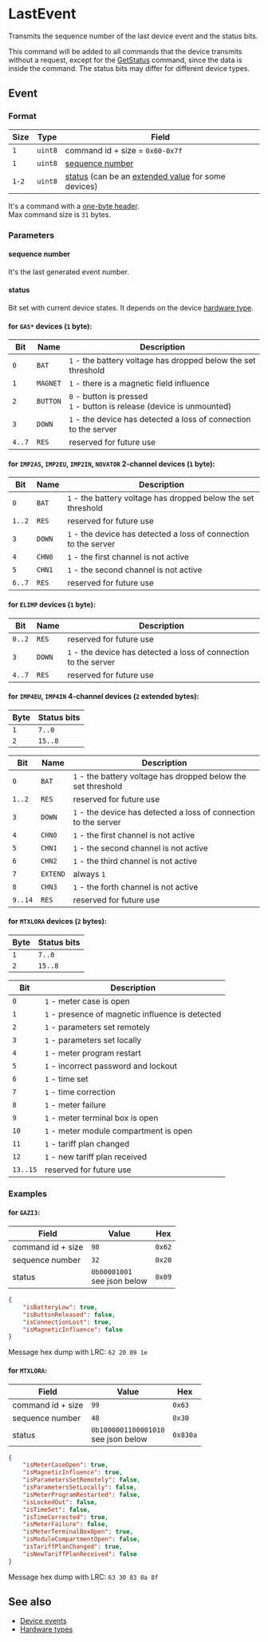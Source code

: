 # LastEvent

Transmits the sequence number of the last device event and the status bits.

This command will be added to all commands that the device transmits without a request,
except for the [GetStatus](../GetStatus.md) command, since the data is inside the command.
The status bits may differ for different device types.


## Event

### Format

| Size  | Type    | Field                                                                                          |
| ----- | ------- | ---------------------------------------------------------------------------------------------- |
| `1`   | `uint8` | command id + size = `0x60-0x7f`                                                                |
| `1`   | `uint8` | [sequence number](#sequence-number)                                                            |
| `1-2` | `uint8` | [status](#status) (can be an [extended value](../../types.md#extended-value) for some devices) |

It's a command with a [one-byte header](../../message.md#command-with-a-one-byte-header).<br/>
Max command size is `31` bytes.

### Parameters

#### **sequence number**

It's the last generated event number.

#### **status**

Bit set with current device states.
It depends on the device [hardware type](../../basics.md#hardware-types).

#### for `GAS*` devices (`1` byte):

| Bit    | Name     | Description                                                                 |
| ------ | -------- | --------------------------------------------------------------------------- |
| `0`    | `BAT`    | `1` - the battery voltage has dropped below the set threshold               |
| `1`    | `MAGNET` | `1` - there is a magnetic field influence                                   |
| `2`    | `BUTTON` | `0` - button is pressed <br/> `1` - button is release (device is unmounted) |
| `3`    | `DOWN`   | `1` - the device has detected a loss of connection to the server            |
| `4..7` | `RES`    | reserved for future use                                                     |

#### for `IMP2AS`, `IMP2EU`, `IMP2IN`, `NOVATOR` 2-channel devices (`1` byte):

| Bit    | Name   | Description                                                      |
| ------ | ------ | ---------------------------------------------------------------- |
| `0`    | `BAT`  | `1` - the battery voltage has dropped below the set threshold    |
| `1..2` | `RES`  | reserved for future use                                          |
| `3`    | `DOWN` | `1` - the device has detected a loss of connection to the server |
| `4`    | `CHN0` | `1` - the first channel is not active                            |
| `5`    | `CHN1` | `1` - the second channel is not active                           |
| `6..7` | `RES`  | reserved for future use                                          |

#### for `ELIMP` devices (`1` byte):

| Bit    | Name   | Description                                                      |
| ------ | ------ | ---------------------------------------------------------------- |
| `0..2` | `RES`  | reserved for future use                                          |
| `3`    | `DOWN` | `1` - the device has detected a loss of connection to the server |
| `4..7` | `RES`  | reserved for future use                                          |

#### for `IMP4EU`, `IMP4IN` 4-channel devices (`2` extended bytes):

| Byte | Status bits |
| ---- | ----------- |
| `1`  | `7..0`      |
| `2`  | `15..8`     |

| Bit     | Name     | Description                                                      |
| ------- | -------- | ---------------------------------------------------------------- |
| `0`     | `BAT`    | `1` - the battery voltage has dropped below the set threshold    |
| `1..2`  | `RES`    | reserved for future use                                          |
| `3`     | `DOWN`   | `1` - the device has detected a loss of connection to the server |
| `4`     | `CHN0`   | `1` - the first channel is not active                            |
| `5`     | `CHN1`   | `1` - the second channel is not active                           |
| `6`     | `CHN2`   | `1` - the third channel is not active                            |
| `7`     | `EXTEND` | always `1`                                                       |
| `8`     | `CHN3`   | `1` - the forth channel is not active                            |
| `9..14` | `RES`    | reserved for future use                                          |

#### for `MTXLORA` devices (`2` bytes):

| Byte | Status bits |
| ---- | ----------- |
| `1`  | `7..0`      |
| `2`  | `15..8`     |

| Bit      | Description                                      |
| -------- | ------------------------------------------------ |
| `0`      | `1` - meter case is open                         |
| `1`      | `1` - presence of magnetic influence is detected |
| `2`      | `1` - parameters set remotely                    |
| `3`      | `1` - parameters set locally                     |
| `4`      | `1` - meter program restart                      |
| `5`      | `1` - incorrect password and lockout             |
| `6`      | `1` - time set                                   |
| `7`      | `1` - time correction                            |
| `8`      | `1` - meter failure                              |
| `9`      | `1` - meter terminal box is open                 |
| `10`     | `1` - meter module compartment is open           |
| `11`     | `1` - tariff plan changed                        |
| `12`     | `1` - new tariff plan received                   |
| `13..15` | reserved for future use                          |

### Examples

#### for `GAZI3`:

| Field             | Value                             | Hex    |
| ----------------- | --------------------------------- | ------ |
| command id + size | `98`                              | `0x62` |
| sequence number   | `32`                              | `0x20` |
| status            | `0b00001001` <br/> see json below | `0x09` |

```json
{
    "isBatteryLow": true,
    "isButtonReleased": false,
    "isConnectionLost": true,
    "isMagneticInfluence": false
}
```

Message hex dump with LRC: `62 20 09 1e`

#### for `MTXLORA`:

| Field             | Value                                     | Hex      |
| ----------------- | ----------------------------------------- | -------- |
| command id + size | `99`                                      | `0x63`   |
| sequence number   | `48`                                      | `0x30`   |
| status            | `0b1000001100001010` <br/> see json below | `0x830a` |

```json
{
    "isMeterCaseOpen": true,
    "isMagneticInfluence": true,
    "isParametersSetRemotely": false,
    "isParametersSetLocally": false,
    "isMeterProgramRestarted": false,
    "isLockedOut": false,
    "isTimeSet": false,
    "isTimeCorrected": true,
    "isMeterFailure": false,
    "isMeterTerminalBoxOpen": true,
    "isModuleCompartmentOpen": false,
    "isTariffPlanChanged": true,
    "isNewTariffPlanReceived": false
}
```

Message hex dump with LRC: `63 30 83 0a 8f`


## See also

* [Device events](../../basics.md#device-events)
* [Hardware types](../../basics.md#hardware-types)
